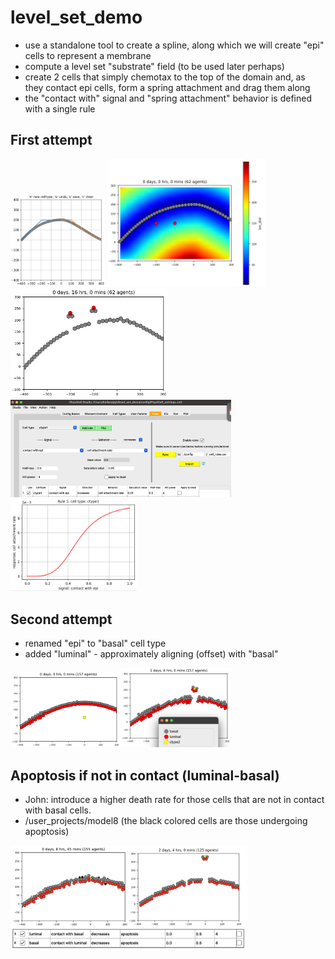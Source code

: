 # level_set_demo

* use a standalone tool to create a spline, along which we will create "epi" cells to represent a membrane
* compute a level set "substrate" field (to be used later perhaps)
* create 2 cells that simply chemotax to the top of the domain and, as they contact epi cells, form a spring attachment and drag them along
* the "contact with" signal and "spring attachment" behavior is defined with a single rule

## First attempt

<img src=.\images\spline_tool.png width="30%">

<img src=.\images\bm_dist.png width="50%">

<img src=.\images\punch_thru_2cells.png width="50%">

<img src=.\images\rule1_studio.png width="70%">
<img src=.\images\rule1_plot.png width="40%">

## Second attempt
* renamed "epi" to "basal" cell type
* added "luminal" - approximately aligning (offset) with "basal"

<img src=.\images\basal_luminal_v0_t0.png width="35%"><img src=.\images\basal_luminal_v0.png width="35%">

## Apoptosis if not in contact (luminal-basal)
* John: introduce a higher death rate for those cells that are not in contact with basal cells.
* /user_projects/model8 (the black colored cells are those undergoing apoptosis)

<img src=.\images\apoptose_unless_contact.png width="75%">

